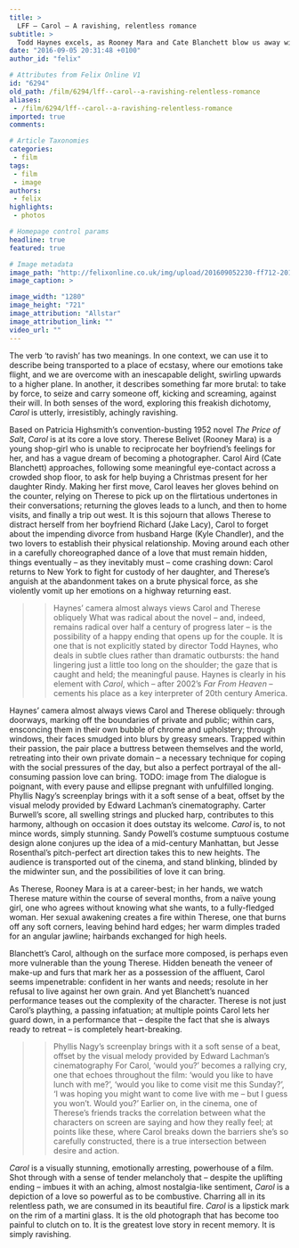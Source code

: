 ```yaml
---
title: >
  LFF – Carol – A ravishing, relentless romance
subtitle: >
  Todd Haynes excels, as Rooney Mara and Cate Blanchett blow us away with nuanced performances
date: "2016-09-05 20:31:48 +0100"
author_id: "felix"

# Attributes from Felix Online V1
id: "6294"
old_path: /film/6294/lff--carol--a-ravishing-relentless-romance
aliases:
 - /film/6294/lff--carol--a-ravishing-relentless-romance
imported: true
comments:

# Article Taxonomies
categories:
 - film
tags:
 - film
 - image
authors:
 - felix
highlights:
 - photos

# Homepage control params
headline: true
featured: true

# Image metadata
image_path: "http://felixonline.co.uk/img/upload/201609052230-ff712-201512061428-ff712-carol2-xlarge.jpg"
image_caption: >

image_width: "1280"
image_height: "721"
image_attribution: "Allstar"
image_attribution_link: ""
video_url: ""
---
```


The verb ‘to ravish’ has two meanings. In one context, we can use it to describe being transported to a place of ecstasy, where our emotions take flight, and we are overcome with an inescapable delight, swirling upwards to a higher plane. In another, it describes something far more brutal: to take by force, to seize and carry someone off, kicking and screaming, against their will. In both senses of the word, exploring this freakish dichotomy, _Carol_ is utterly, irresistibly, achingly ravishing.

Based on Patricia Highsmith’s convention-busting 1952 novel _The Price of Salt_, _Carol_ is at its core a love story. Therese Belivet (Rooney Mara) is a young shop-girl who is unable to reciprocate her boyfriend’s feelings for her, and has a vague dream of becoming a photographer. Carol Aird (Cate Blanchett) approaches, following some meaningful eye-contact across a crowded shop floor, to ask for help buying a Christmas present for her daughter Rindy. Making her first move, Carol leaves her gloves behind on the counter, relying on Therese to pick up on the flirtatious undertones in their conversations; returning the gloves leads to a lunch, and then to home visits, and finally a trip out west. It is this sojourn that allows Therese to distract herself from her boyfriend Richard (Jake Lacy), Carol to forget about the impending divorce from husband Harge (Kyle Chandler), and the two lovers to establish their physical relationship. Moving around each other in a carefully choreographed dance of a love that must remain hidden, things eventually – as they inevitably must – come crashing down: Carol returns to New York to fight for custody of her daughter, and Therese’s anguish at the abandonment takes on a brute physical force, as she violently vomit up her emotions on a highway returning east.
> > Haynes’ camera almost always views Carol and Therese obliquely
What was radical about the novel – and, indeed, remains radical over half a century of progress later – is the possibility of a happy ending that opens up for the couple. It is one that is not explicitly stated by director Todd Haynes, who deals in subtle clues rather than dramatic outbursts: the hand lingering just a little too long on the shoulder; the gaze that is caught and held; the meaningful pause. Haynes is clearly in his element with _Carol_, which – after 2002’s _Far From Heaven_ – cements his place as a key interpreter of 20th century America.

Haynes’ camera almost always views Carol and Therese obliquely: through doorways, marking off the boundaries of private and public; within cars, ensconcing them in their own bubble of chrome and upholstery; through windows, their faces smudged into blurs by greasy smears. Trapped within their passion, the pair place a buttress between themselves and the world, retreating into their own private domain – a necessary technique for coping with the social pressures of the day, but also a perfect portrayal of the all-consuming passion love can bring.
TODO: image from
The dialogue is poignant, with every pause and ellipse pregnant with unfulfilled longing. Phyllis Nagy’s screenplay brings with it a soft sense of a beat, offset by the visual melody provided by Edward Lachman’s cinematography. Carter Burwell’s score, all swelling strings and plucked harp, contributes to this harmony, although on occasion it does outstay its welcome. _Carol_ is, to not mince words, simply stunning. Sandy Powell’s costume sumptuous costume design alone conjures up the idea of a mid-century Manhattan, but Jesse Rosenthal’s pitch-perfect art direction takes this to new heights. The audience is transported out of the cinema, and stand blinking, blinded by the midwinter sun, and the possibilities of love it can bring.

As Therese, Rooney Mara is at a career-best; in her hands, we watch Therese mature within the course of several months, from a naïve young girl, one who agrees without knowing what she wants, to a fully-fledged woman. Her sexual awakening creates a fire within Therese, one that burns off any soft corners, leaving behind hard edges; her warm dimples traded for an angular jawline; hairbands exchanged for high heels.

Blanchett’s Carol, although on the surface more composed, is perhaps even more vulnerable than the young Therese. Hidden beneath the veneer of make-up and furs that mark her as a possession of the affluent, Carol seems impenetrable: confident in her wants and needs; resolute in her refusal to live against her own grain. And yet Blanchett’s nuanced performance teases out the complexity of the character. Therese is not just Carol’s plaything, a passing infatuation; at multiple points Carol lets her guard down, in a performance that – despite the fact that she is always ready to retreat – is completely heart-breaking.
> > Phyllis Nagy’s screenplay brings with it a soft sense of a beat, offset by the visual melody provided by Edward Lachman’s cinematography
For Carol, ‘would you?’ becomes a rallying cry, one that echoes throughout the film: ‘would you like to have lunch with me?’, ‘would you like to come visit me this Sunday?’, ‘I was hoping you might want to come live with me – but I guess you won’t. Would you?’ Earlier on, in the cinema, one of Therese’s friends tracks the correlation between what the characters on screen are saying and how they really feel; at points like these, where Carol breaks down the barriers she’s so carefully constructed, there is a true intersection between desire and action.

_Carol_ is a visually stunning, emotionally arresting, powerhouse of a film. Shot through with a sense of tender melancholy that – despite the uplifting ending – imbues it with an aching, almost nostalgia-like sentiment, _Carol_ is a depiction of a love so powerful as to be combustive. Charring all in its relentless path, we are consumed in its beautiful fire. _Carol_ is a lipstick mark on the rim of a martini glass. It is the old photograph that has become too painful to clutch on to. It is the greatest love story in recent memory. It is simply ravishing.

